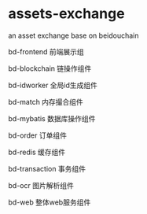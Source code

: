 # assets-exchange
an asset exchange base on beidouchain

bd-frontend 前端展示组

bd-blockchain 链操作组件

bd-idworker 全局id生成组件

bd-match 内存撮合组件

bd-mybatis 数据库操作组件

bd-order 订单组件

bd-redis 缓存组件

bd-transaction 事务组件

bd-ocr 图片解析组件

bd-web 整体web服务组件

